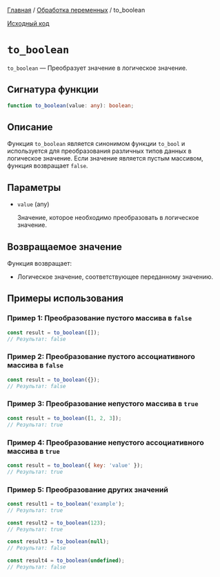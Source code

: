[Главная](../../README.md) / [Обработка переменных](../variables.md) / to_boolean

[Исходный код](../../src/variables/to_boolean.mjs)

# `to_boolean`

`to_boolean` &mdash; Преобразует значение в логическое значение.

## Сигнатура функции

```ts
function to_boolean(value: any): boolean;
```

## Описание

Функция `to_boolean` является синонимом функции `to_bool` и используется для преобразования
различных типов данных в логическое значение. Если значение является пустым массивом, функция
возвращает `false`.

## Параметры

-   `value` (any)

    Значение, которое необходимо преобразовать в логическое значение.

## Возвращаемое значение

Функция возвращает:

-   Логическое значение, соответствующее переданному значению.

## Примеры использования

### Пример 1: Преобразование пустого массива в `false`

```js
const result = to_boolean([]);
// Результат: false
```

### Пример 2: Преобразование пустого ассоциативного массива в `false`

```js
const result = to_boolean({});
// Результат: false
```

### Пример 3: Преобразование непустого массива в `true`

```js
const result = to_boolean([1, 2, 3]);
// Результат: true
```

### Пример 4: Преобразование непустого ассоциативного массива в `true`

```js
const result = to_boolean({ key: 'value' });
// Результат: true
```

### Пример 5: Преобразование других значений

```js
const result1 = to_boolean('example');
// Результат: true

const result2 = to_boolean(123);
// Результат: true

const result3 = to_boolean(null);
// Результат: false

const result4 = to_boolean(undefined);
// Результат: false
```
